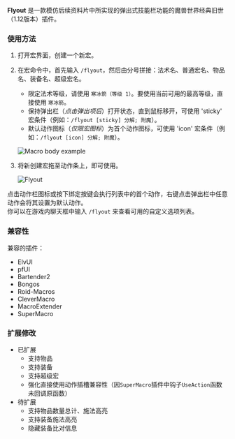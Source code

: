 **Flyout** 是一款模仿后续资料片中所实现的弹出式技能栏功能的魔兽世界经典旧世（1.12版本）插件。

### 使用方法
1. 打开宏界面，创建一个新宏。
2. 在宏命令中，首先输入 `/flyout`，然后由分号拼接：法术名、普通宏名、物品名、装备名、超级宏名。
   - 限定法术等级，请使用 `寒冰箭（等级 1）`。要使用当前可用的最高等级，直接使用 `寒冰箭`。
   - 保持弹出栏（*点击弹出项后*）打开状态，直到鼠标移开，可使用 'sticky' 宏条件（例如：`/flyout [sticky] 分解; 附魔`）。
   - 默认动作图标（*仅限宏图标*）为首个动作图标，可使用 'icon' 宏条件（例如：`/flyout [icon] 分解; 附魔`）。

   ![Macro body example](screenshots/macro.png)

3. 将新创建宏拖至动作条上，即可使用。

   ![Flyout](screenshots/bar.png)


点击动作栏图标或按下绑定按键会执行列表中的首个动作，右键点击弹出栏中任意动作会将其设置为默认动作。  
你可以在游戏内聊天框中输入 `/flyout` 来查看可用的自定义选项列表。

### 兼容性
兼容的插件：
- ElvUI
- pfUI
- Bartender2
- Bongos
- Roid-Macros
- CleverMacro
- MacroExtender
- SuperMacro

### 扩展修改
- 已扩展
   - 支持物品
   - 支持装备
   - 支持超级宏
   - 强化直接使用动作插槽兼容性（因`SuperMacro`插件中钩子`UseAction`函数未回调原函数）
- 待扩展
   - 支持物品数量总计、施法高亮
   - 支持装备施法高亮
   - 隐藏装备比对信息
